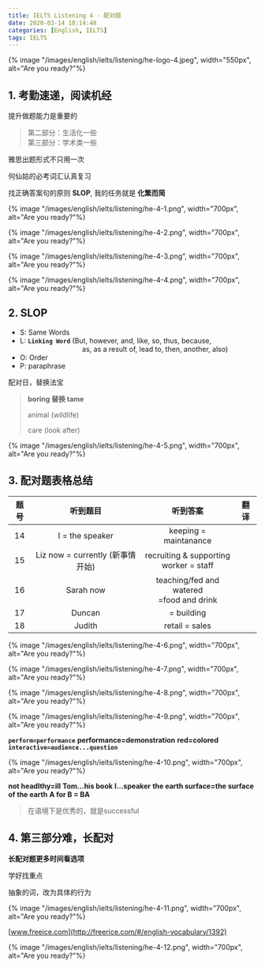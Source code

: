 ```yaml
---
title: IELTS Listening 4 - 配对题
date: 2020-03-14 18:14:48
categories: [English, IELTS]
tags: IELTS
---
```


{% image "/images/english/ielts/listening/he-logo-4.jpeg", width="550px", alt="Are you ready?"%}

<!-- more -->

## 1. 考勤速递，阅读机经

提升做题能力是重要的

> 第二部分：生活化一些  
> 第三部分：学术类一些

雅思出题形式不只用一次

何仙姑的必考词汇认真复习

找正确答案句的原则 **SLOP**, 我的任务就是 **化繁而简**

{% image "/images/english/ielts/listening/he-4-1.png", width="700px", alt="Are you ready?"%}

{% image "/images/english/ielts/listening/he-4-2.png", width="700px", alt="Are you ready?"%}

{% image "/images/english/ielts/listening/he-4-3.png", width="700px", alt="Are you ready?"%}

{% image "/images/english/ielts/listening/he-4-4.png", width="700px", alt="Are you ready?"%}

## 2. SLOP

 - S: Same Words
 - L: **`Linking Word`** (But, however, and, like, so, thus, because, 
  &nbsp;&nbsp;&nbsp;&nbsp;&nbsp;&nbsp;&nbsp; &nbsp;&nbsp;&nbsp;&nbsp;&nbsp;&nbsp;&nbsp; &nbsp;&nbsp;&nbsp;&nbsp;&nbsp;&nbsp;&nbsp; &nbsp;&nbsp;&nbsp;&nbsp;&nbsp;&nbsp;&nbsp; &nbsp;&nbsp;&nbsp;&nbsp;&nbsp;&nbsp;&nbsp; &nbsp;&nbsp;&nbsp;&nbsp;&nbsp;&nbsp;&nbsp; as, as a result of, lead to, then, another, also)
 - O: Order
 - P: paraphrase
 
 配对日，替换法宝

> **boring 替换 tame**
> 
> animal (wildlife) 
> 
> care (look after)

{% image "/images/english/ielts/listening/he-4-5.png", width="700px", alt="Are you ready?"%}

## 3. 配对题表格总结

题号 | 听到题目 | 听到答案 | 翻译
:----: | :----:  | :----:  | :----: 
14 | I = the speaker |  keeping = maintanance
15 | Liz now = currently (新事情开始) | recruiting & supporting <br> worker = staff
16 | Sarah now | teaching/fed and watered<br> =food and drink
17 | Duncan | = building
18 | Judith | retail = sales

{% image "/images/english/ielts/listening/he-4-6.png", width="700px", alt="Are you ready?"%}

{% image "/images/english/ielts/listening/he-4-7.png", width="700px", alt="Are you ready?"%}

{% image "/images/english/ielts/listening/he-4-8.png", width="700px", alt="Are you ready?"%}

{% image "/images/english/ielts/listening/he-4-9.png", width="700px", alt="Are you ready?"%}

**`perform=performance`**
**performance=demonstration**
**red=colored**
**`interactive=audience...question`**


{% image "/images/english/ielts/listening/he-4-10.png", width="700px", alt="Are you ready?"%}

**not headlthy=ill**
**Tom...his book**
**I...speaker**
**the earth surface=the surface of the earth**
**A for B = BA**

> 在语境下是优秀的，就是successful

## 4. 第三部分难，长配对

**长配对题更多时间看选项**

学好找重点

抽象的词，改为具体的行为

{% image "/images/english/ielts/listening/he-4-11.png", width="700px", alt="Are you ready?"%}

[www.freeice.com](http://freerice.com/#/english-vocabulary/1392)

{% image "/images/english/ielts/listening/he-4-12.png", width="700px", alt="Are you ready?"%}




